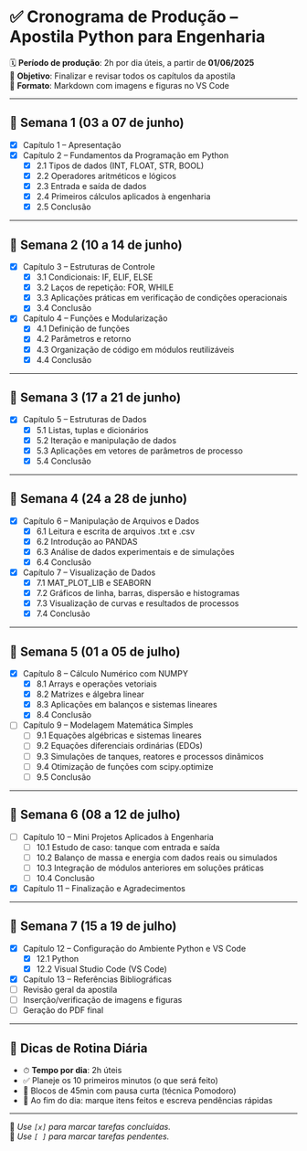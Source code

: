 # ✅ Cronograma de Produção – Apostila Python para Engenharia

🗓 **Período de produção**: 2h por dia úteis, a partir de **01/06/2025**  
🎯 **Objetivo**: Finalizar e revisar todos os capítulos da apostila  
📁 **Formato**: Markdown com imagens e figuras no VS Code

---

## 📅 Semana 1 (03 a 07 de junho)

- [X] Capítulo 1 – Apresentação
- [X] Capítulo 2 – Fundamentos da Programação em Python
  - [X] 2.1 Tipos de dados (INT, FLOAT, STR, BOOL)
  - [X] 2.2 Operadores aritméticos e lógicos
  - [X] 2.3 Entrada e saída de dados
  - [X] 2.4 Primeiros cálculos aplicados à engenharia
  - [X] 2.5 Conclusão

---

## 📅 Semana 2 (10 a 14 de junho)

- [X] Capítulo 3 – Estruturas de Controle
  - [X] 3.1 Condicionais: IF, ELIF, ELSE
  - [X] 3.2 Laços de repetição: FOR, WHILE
  - [X] 3.3 Aplicações práticas em verificação de condições operacionais
  - [X] 3.4 Conclusão

- [X] Capítulo 4 – Funções e Modularização
  - [X] 4.1 Definição de funções
  - [X] 4.2 Parâmetros e retorno
  - [X] 4.3 Organização de código em módulos reutilizáveis
  - [X] 4.4 Conclusão

---

## 📅 Semana 3 (17 a 21 de junho)

- [X] Capítulo 5 – Estruturas de Dados
  - [X] 5.1 Listas, tuplas e dicionários
  - [X] 5.2 Iteração e manipulação de dados
  - [X] 5.3 Aplicações em vetores de parâmetros de processo
  - [X] 5.4 Conclusão

---

## 📅 Semana 4 (24 a 28 de junho)

- [X] Capítulo 6 – Manipulação de Arquivos e Dados
  - [X] 6.1 Leitura e escrita de arquivos .txt e .csv
  - [X] 6.2 Introdução ao PANDAS
  - [X] 6.3 Análise de dados experimentais e de simulações
  - [X] 6.4 Conclusão

- [X] Capítulo 7 – Visualização de Dados
  - [X] 7.1 MAT_PLOT_LIB e SEABORN
  - [X] 7.2 Gráficos de linha, barras, dispersão e histogramas
  - [X] 7.3 Visualização de curvas e resultados de processos
  - [X] 7.4 Conclusão

---

## 📅 Semana 5 (01 a 05 de julho)

- [X] Capítulo 8 – Cálculo Numérico com NUMPY
  - [X] 8.1 Arrays e operações vetoriais
  - [X] 8.2 Matrizes e álgebra linear
  - [X] 8.3 Aplicações em balanços e sistemas lineares
  - [X] 8.4 Conclusão

- [ ] Capítulo 9 – Modelagem Matemática Simples
  - [ ] 9.1 Equações algébricas e sistemas lineares
  - [ ] 9.2 Equações diferenciais ordinárias (EDOs)
  - [ ] 9.3 Simulações de tanques, reatores e processos dinâmicos
  - [ ] 9.4 Otimização de funções com scipy.optimize
  - [ ] 9.5 Conclusão

---

## 📅 Semana 6 (08 a 12 de julho)

- [ ] Capítulo 10 – Mini Projetos Aplicados à Engenharia
  - [ ] 10.1 Estudo de caso: tanque com entrada e saída
  - [ ] 10.2 Balanço de massa e energia com dados reais ou simulados
  - [ ] 10.3 Integração de módulos anteriores em soluções práticas
  - [ ] 10.4 Conclusão

- [X] Capítulo 11 – Finalização e Agradecimentos

---

## 📅 Semana 7 (15 a 19 de julho)

- [X] Capítulo 12 – Configuração do Ambiente Python e VS Code
  - [X] 12.1 Python
  - [X] 12.2 Visual Studio Code (VS Code)
- [X] Capítulo 13 – Referências Bibliográficas
- [ ] Revisão geral da apostila
- [ ] Inserção/verificação de imagens e figuras
- [ ] Geração do PDF final

---

## 🧾 Dicas de Rotina Diária

- ⏱ **Tempo por dia**: 2h úteis
- ✅ Planeje os 10 primeiros minutos (o que será feito)
- 🧩 Blocos de 45min com pausa curta (técnica Pomodoro)
- 📌 Ao fim do dia: marque itens feitos e escreva pendências rápidas

---

📌 *Use `[x]` para marcar tarefas concluídas.*  
📌 *Use `[ ]` para marcar tarefas pendentes.*